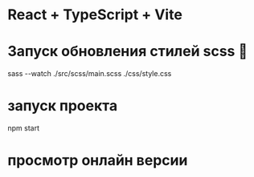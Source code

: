 # React + TypeScript + Vite

# Запуск обновления стилей scss 🔽
sass --watch ./src/scss/main.scss ./css/style.css

# запуск проекта
npm start

# просмотр онлайн версии
